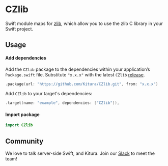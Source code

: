 # CZlib

Swift module maps for [zlib](https://www.zlib.net/), which allow you to use the zlib C library in your Swift project.

## Usage

#### Add dependencies

Add the `CZlib` package to the dependencies within your application’s `Package.swift` file. Substitute `"x.x.x"` with the latest `CZlib` [release](https://github.com/Kitura/CZlib/releases).

```swift
.package(url: "https://github.com/Kitura/CZlib.git", from: "x.x.x")
```

Add `CZlib` to your target's dependencies:

```swift
.target(name: "example", dependencies: ["CZlib"]),
```

#### Import package

```swift
import CZlib
```

## Community

We love to talk server-side Swift, and Kitura. Join our [Slack](http://swift-at-ibm-slack.mybluemix.net/) to meet the team!
